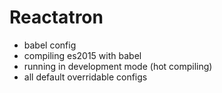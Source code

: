 # Reactatron



- babel config
- compiling es2015 with babel
- running in development mode (hot compiling)
- all default overridable configs


